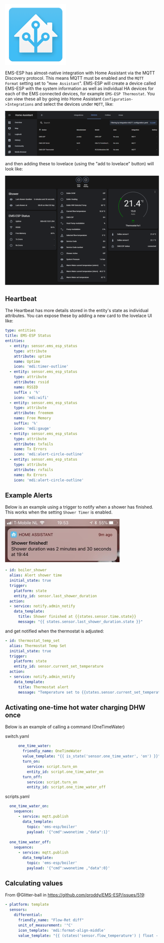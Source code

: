 ![logo](_media/logo/home-assistant.png ':size=100')

EMS-ESP has almost-native integration with Home Assistant via the MQTT Discovery protocol. This means MQTT must be enabled and the `MQTT Format` setting set to "`Home Assistant`". EMS-ESP will create a device called EMS-ESP with the system information as well as individual HA devices for each of the EMS connected devices, for example `EMS-ESP Thermostat`. You can view these all by going into Home Assistant `Configuration->Integrations` and select the devices under `MQTT`, like:

![device](_media/ha_device.PNG ':size=50%')

and then adding these to lovelace (using the "add to lovelace" button) will look like:

![lovelace](_media/ha_lovelace.PNG ':size=50%')

## Heartbeat

The Heartbeat has more details stored in the entity's state as individual attributes. You can expose these by adding a new card to the lovelace UI like:

```yaml
type: entities
title: EMS-ESP Status
entities:
  - entity: sensor.ems_esp_status
    type: attribute
    attribute: uptime
    name: Uptime
    icon: 'mdi:timer-outline'
  - entity: sensor.ems_esp_status
    type: attribute
    attribute: rssid
    name: RSSID
    suffix : '%'
    icon: 'mdi:wifi'
  - entity: sensor.ems_esp_status
    type: attribute
    attribute: freemem
    name: Free Memory
    suffix: '%'
    icon: 'mdi:gauge'
  - entity: sensor.ems_esp_status
    type: attribute
    attribute: txfails
    name: Tx Errors
    icon: 'mdi:alert-circle-outline'
  - entity: sensor.ems_esp_status
    type: attribute
    attribute: rxfails
    name: Rx Errors
    icon: 'mdi:alert-circle-outline'
```

## Example Alerts

Below is an example using a trigger to notify when a shower has finished. This works when the setting `Shower Timer` is enabled.

![Home Assistant iPhone notify](_media/home%20assistant/ha_notify.jpg ':size=400')

```yaml
- id: boiler_shower
  alias: Alert shower time
  initial_state: true
  trigger:
    platform: state
    entity_id: sensor.last_shower_duration
  action:
  - service: notify.admin_notify
    data_template:
      title: Shower finished at {{states.sensor.time.state}}
      message: "{{ states.sensor.last_shower_duration.state }}"
```

and get notified when the thermostat is adjusted:

```yaml
- id: thermostat_temp_set
  alias: Thermostat Temp Set
  initial_state: true
  trigger:
    platform: state
    entity_id: sensor.current_set_temperature
  action:
  - service: notify.admin_notify
    data_template:
      title: Thermostat alert
      message: "Temperature set to {{states.sensor.current_set_temperature.state}} degrees"   
```

## Activating one-time hot water charging DHW once

Below is an example of calling a command (OneTimeWater)

switch.yaml
```yaml
      one_time_water:
        friendly_name: OneTimeWater
        value_template: "{{ is_state('sensor.one_time_water', 'on') }}"
        turn_on:
          service: script.turn_on
          entity_id: script.one_time_water_on
        turn_off:
          service: script.turn_on
          entity_id: script.one_time_water_off
```

scripts.yaml
```yaml
  one_time_water_on:
    sequence:
      - service: mqtt.publish
        data_template:
          topic: 'ems-esp/boiler'
          payload: '{"cmd":wwonetime ,"data":1}'
          
  one_time_water_off:
    sequence:
      - service: mqtt.publish
        data_template:
          topic: 'ems-esp/boiler'
          payload: '{"cmd":wwonetime ,"data":0}'
```

## Calculating values

From @Glitter-ball in https://github.com/proddy/EMS-ESP/issues/519:

```yaml
- platform: template
  sensors:
    differential:
      friendly_name: "Flow-Ret diff"
      unit_of_measurement: '°C'
      icon_template: 'mdi:format-align-middle'
      value_template: "{{ (states('sensor.flow_temperature') | float - states('sensor.return_temp') | float) | round(1) }}"
```